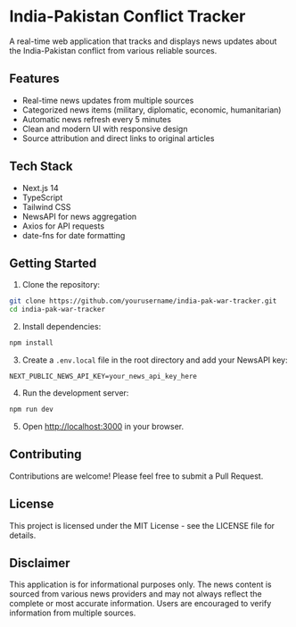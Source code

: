 # India-Pakistan Conflict Tracker

A real-time web application that tracks and displays news updates about the India-Pakistan conflict from various reliable sources.

## Features

- Real-time news updates from multiple sources
- Categorized news items (military, diplomatic, economic, humanitarian)
- Automatic news refresh every 5 minutes
- Clean and modern UI with responsive design
- Source attribution and direct links to original articles

## Tech Stack

- Next.js 14
- TypeScript
- Tailwind CSS
- NewsAPI for news aggregation
- Axios for API requests
- date-fns for date formatting

## Getting Started

1. Clone the repository:
```bash
git clone https://github.com/yourusername/india-pak-war-tracker.git
cd india-pak-war-tracker
```

2. Install dependencies:
```bash
npm install
```

3. Create a `.env.local` file in the root directory and add your NewsAPI key:
```
NEXT_PUBLIC_NEWS_API_KEY=your_news_api_key_here
```

4. Run the development server:
```bash
npm run dev
```

5. Open [http://localhost:3000](http://localhost:3000) in your browser.

## Contributing

Contributions are welcome! Please feel free to submit a Pull Request.

## License

This project is licensed under the MIT License - see the LICENSE file for details.

## Disclaimer

This application is for informational purposes only. The news content is sourced from various news providers and may not always reflect the complete or most accurate information. Users are encouraged to verify information from multiple sources.
